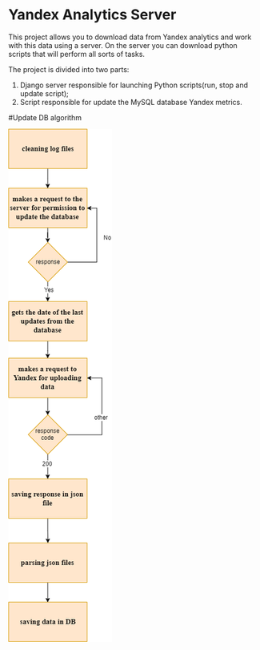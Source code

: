 # Yandex Analytics Server


This project allows you to download data from Yandex analytics and work with this data using a server. On the server you can download python scripts that will perform all sorts of tasks.

  The project is divided into two parts:
   1. Django server responsible for launching Python scripts(run, stop and update script);
   2. Script responsible for update the MySQL database Yandex metrics.



 #Update DB algorithm
 
 
 ![alt tag](https://github.com/pinchukovartur/YandexAnalyticsServer/blob/master/doc/YandexAnalytic.png "Algorithm update db")
 
 
